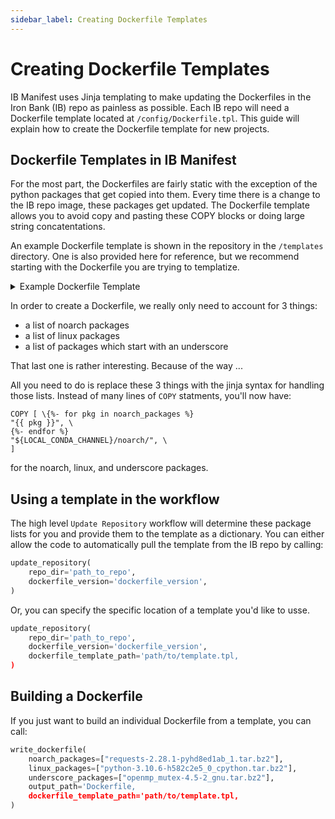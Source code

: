 ```yaml
---
sidebar_label: Creating Dockerfile Templates
---
```


# Creating Dockerfile Templates

IB Manifest uses Jinja templating to make updating the Dockerfiles in the Iron
Bank (IB) repo as painless as possible. Each IB repo will need a Dockerfile
template located at `/config/Dockerfile.tpl`. This guide will explain how to
create the Dockerfile template for new projects.

## Dockerfile Templates in IB Manifest

For the most part, the Dockerfiles are fairly static with the exception of the
python packages that get copied into them. Every time there is a change to the
IB repo image, these packages get updated. The Dockerfile template allows you
to avoid copy and pasting these COPY blocks or doing large string
concatentations.

An example Dockerfile template is shown in the repository in the `/templates`
directory. One is also provided here for reference, but we recommend starting
with the Dockerfile you are trying to templatize.

<details><summary>Example Dockerfile Template</summary>
<p>

```
ARG BASE_REGISTRY=registry1.dso.mil
ARG BASE_IMAGE=ironbank/opensource/metrostar/miniconda
ARG BASE_TAG=4.11.0

FROM ${BASE_REGISTRY}/${BASE_IMAGE}:${BASE_TAG}
WORKDIR /opt
ENV LOCAL_CONDA_CHANNEL="${WORKDIR}/local_channel"
USER root

RUN mkdir /home/${NB_USER} \
    && chown -R ${NB_USER}:${NB_USER} /home/${NB_USER}
RUN mkdir -p ${LOCAL_CONDA_CHANNEL} && chown -R ${NB_USER}:${NB_USER} ${LOCAL_CONDA_CHANNEL}

COPY --chown=${NB_USER}:${NB_USER} /config/channeldata.json ${LOCAL_CONDA_CHANNEL}/channeldata.json
COPY --chown=${NB_USER}:${NB_USER} /config/linux-64/repodata.json ${LOCAL_CONDA_CHANNEL}/linux-64/repodata.json
COPY --chown=${NB_USER}:${NB_USER} /config/noarch/repodata.json ${LOCAL_CONDA_CHANNEL}/noarch/repodata.json
RUN chown -R ${NB_USER}:${NB_USER} ${LOCAL_CONDA_CHANNEL}
RUN dnf update -y && dnf install -y bzip2 gcc


# noarch packages
COPY [ \{%- for pkg in noarch_packages %}
"{{ pkg }}", \
{%- endfor %}
"${LOCAL_CONDA_CHANNEL}/noarch/", \
]

# linux packages
COPY [ \{%- for pkg in linux_packages %}
"{{ pkg }}", \
{%- endfor %}
"${LOCAL_CONDA_CHANNEL}/linux-64/", \
]

# special handling for packages with underscores
{%- for pkg in underscore_packages %}
COPY ["{{ pkg }}", "${LOCAL_CONDA_CHANNEL}/linux-64/_{{ pkg }}"]
{%- endfor %}

RUN chown -R ${NB_USER}:${NB_USER} ${LOCAL_CONDA_CHANNEL}
RUN chown -R ${NB_USER}:${NB_USER} /opt/
RUN chown -R ${NB_USER}:${NB_USER} /home/
USER ${NB_USER}
ENV PATH="${CONDA_PATH}/bin:$PATH"
WORKDIR /home/${NB_USER}
USER root

RUN dnf clean all && \
	dnf remove -y bzip2 gcc && \
	rm -rf info && \
	conda clean -yaf && \
	rm -rf /home/${NB_USER}/.conda && \
	rm -rf /opt/conda/pkgs/cache && \
	rm -rf /root/micromamba/pkgs/cache

RUN chown -R ${NB_USER}:${NB_USER} /opt/
RUN chown -R ${NB_USER}:${NB_USER} /home/
USER ${NB_USER}

HEALTHCHECK NONE
```

</p>
</details>

In order to create a Dockerfile, we really only need to account for 3 things:
* a list of noarch packages
* a list of linux packages
* a list of packages which start with an underscore

That last one is rather interesting. Because of the way ...

All you need to do is replace these 3 things with the jinja syntax for handling
those lists. Instead of many lines of `COPY` statments, you'll now have:

```
COPY [ \{%- for pkg in noarch_packages %}
"{{ pkg }}", \
{%- endfor %}
"${LOCAL_CONDA_CHANNEL}/noarch/", \
]
```

for the noarch, linux, and underscore packages.

## Using a template in the workflow

The high level `Update Repository` workflow will determine these package lists
for you and provide them to the template as a dictionary. You can either allow
the code to automatically pull the template from the IB repo by calling:

```python
update_repository(
    repo_dir='path_to_repo',
    dockerfile_version='dockerfile_version',
)
```

Or, you can specify the specific location of a template you'd like to usse.

```python
update_repository(
    repo_dir='path_to_repo',
    dockerfile_version='dockerfile_version',
    dockerfile_template_path='path/to/template.tpl,
)
```


## Building a Dockerfile

If you just want to build an individual Dockerfile from a template, you can
call:

```python
write_dockerfile(
    noarch_packages=["requests-2.28.1-pyhd8ed1ab_1.tar.bz2"],
    linux_packages=["python-3.10.6-h582c2e5_0_cpython.tar.bz2"],
    underscore_packages=["openmp_mutex-4.5-2_gnu.tar.bz2"],
    output_path='Dockerfile,
    dockerfile_template_path='path/to/template.tpl,
)
```
